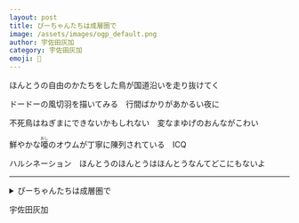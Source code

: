 ```yaml
---
layout: post
title: ぴーちゃんたちは成層圏で
image: /assets/images/ogp_default.png
author: 宇佐田灰加
category: 宇佐田灰加
emoji: 🐰
---
```


<div class="tanka-area"><div class="tanka">
<p>ほんとうの自由のかたちをした鳥が国道沿いを走り抜けてく</p>
<p>ドードーの風切羽を描いてみる　行間ばかりがあかるい夜に</p>
<p>不死鳥はねぎまにできないかもしれない　変なまゆげのおんながこわい</p>
<p>鮮やかな<ruby>唖<rp>（</rp><rt>おし</rt><rp>）</rp></ruby>のオウムが丁寧に陳列されている　ICQ</p>
<p>ハルシネーション　ほんとうのほんとうはほんとうなんてどこにもないよ</p></div></div>

---

<details><summary>ぴーちゃんたちは成層圏で</summary>
ほんとうの自由のかたちをした鳥が国道沿いを走り抜けてく<br />
ドードーの風切羽を描いてみる　行間ばかりがあかるい夜に<br />
不死鳥はねぎまにできないかもしれない　変なまゆげのおんながこわい<br />
鮮やかな<ruby>唖<rp>（</rp><rt>おし</rt><rp>）</rp></ruby>のオウムが丁寧に陳列されている　ICQ<br />
ハルシネーション　ほんとうのほんとうはほんとうなんてどこにもないよ<br />
</details>

宇佐田灰加
